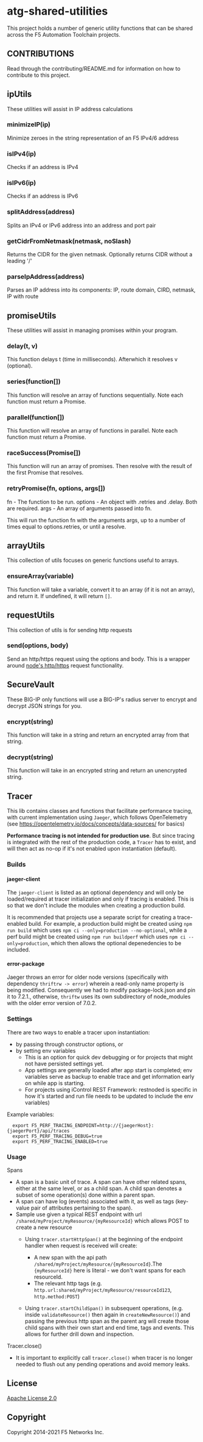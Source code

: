 # atg-shared-utilities

This project holds a number of generic utility functions that can be shared across the F5 Automation Toolchain projects.

## CONTRIBUTIONS

Read through the contributing/README.md for information on how to contribute to this project.

## ipUtils

These utilities will assist in IP address calculations

### minimizeIP(ip)

Minimize zeroes in the string representation of an F5 IPv4/6 address

### isIPv4(ip)

Checks if an address is IPv4

### isIPv6(ip)

Checks if an address is IPv6

### splitAddress(address)

Splits an IPv4 or IPv6 address into an address and port pair

### getCidrFromNetmask(netmask, noSlash)

Returns the CIDR for the given netmask. Optionally returns CIDR without a leading '/'

### parseIpAddress(address)

Parses an IP address into its components: IP, route domain, CIRD, netmask, IP with route

## promiseUtils

These utilities will assist in managing promises within your program.

### delay(t, v)

This function delays t (time in milliseconds). Afterwhich it resolves v (optional).

### series(function[])

This function will resolve an array of functions sequentially. Note each function must return a Promise.

### parallel(function[])

This function will resolve an array of functions in parallel. Note each function must return a Promise.

### raceSuccess(Promise[])

This function will run an array of promises. Then resolve with the result of the first Promise that resolves.

### retryPromise(fn, options, args[])

fn - The function to be run.
options - An object with .retries and .delay. Both are required.
args - An array of arguments passed into fn.

This will run the function fn with the arguments args, up to a number of times equal to options.retries, or until a resolve.

## arrayUtils

This collection of utils focuses on generic functions useful to arrays.

### ensureArray(variable)

This function will take a variable, convert it to an array (if it is not an array), and return it. If undefined, it will return `[]`.


## requestUtils

This collection of utils is for sending http requests

### send(options, body)

Send an http/https request using the options and body. This is a wrapper around [node's http/https](https://nodejs.org/api/https.html#https) request functionality.

## SecureVault

These BIG-IP only functions will use a BIG-IP's radius server to encrypt and decrypt JSON strings for you.

### encrypt(string)

This function will take in a string and return an encrypted array from that string.

### decrypt(string)

This function will take in an encrypted string and return an unencrypted string.

## Tracer

This lib contains classes and functions that facilitate performance tracing, with current implementation using `Jaeger`, which follows OpenTelemetry (see <https://opentelemetry.io/docs/concepts/data-sources/> for basics)

**Performance tracing is not intended for production use**. But since tracing is integrated with the rest of the production code, a `Tracer` has to exist, and will then act as no-op if it's not enabled upon instantiation (default).

### Builds

#### jaeger-client

The `jaeger-client` is listed as an optional dependency and will only be loaded/required at tracer initialization and only if tracing is enabled. This is so that we don't include the modules when creating a production build.

It is recommended that projects use a separate script for creating a trace-enabled build. For example, a production build might be created using `npm run build` which uses `npm ci --only=production --no-optional`, while a perf build might be created using `npm run buildperf` which uses `npm ci --only=production`, which then allows the optional depenedencies to be included.

#### error-package

Jaeger throws an error for older node versions (specifically with dependency `thriftrw -> error`) wherein a read-only name property is being modified. Consequently we had to modify package-lock.json and pin it to 7.2.1., otherwise, `thriftw` uses its own subdirectory of node_modules with the older error version of 7.0.2.

### Settings

There are two ways to enable a tracer upon instantiation:

- by passing through constructor options, or
- by setting env variables
  - This is an option for quick dev debugging or for projects that might not have persisted settings yet.
  - App settings are generally loaded after app start is completed; env variables serve as backup to enable trace and get information early on while app is starting.
  - For projects using iControl REST Framework: restnoded is specific in how it's started and run file needs to be updated to include the env variables)

Example variables:

```
  export F5_PERF_TRACING_ENDPOINT=http://{jaegerHost}:{jaegerPort}/api/traces
  export F5_PERF_TRACING_DEBUG=true
  export F5_PERF_TRACING_ENABLED=true
```

### Usage

Spans

- A span is a basic unit of trace. A span can have other related spans, either at the same level, or as a child span. A child span denotes a subset of some operation(s) done within a parent span.
- A span can have log (events) associated with it, as well as tags (key-value pair of attributes pertaining to the span).
- Sample use given a typical REST endpoint with url `/shared/myProject/myResource/{myResourceId}` which allows POST to create a new resource
  - Using `tracer.startHttpSpan()` at the beginning of the endpoint handler when request is received will create:

    - A new span with the api path `/shared/myProject/myResource/{myResourceId}`.The `{myResourceId}` here is literal - we don't want spans for each resourceId.
    - The relevant http tags (e.g. `http.url:shared/myProject/myResource/resourceId123`, `http.method:POST`)

  - Using `tracer.startChildSpan()` in subsequent operations, (e.g. inside `validateResource()` then again in `createNewResource()`) and passing the previous http span as the parent arg will create those child spans with their own start and end time, tags and events. This allows for further drill down and inspection.

Tracer.close()

- It is important to explicitly call `tracer.close()` when tracer is no longer needed to flush out any pending operations and avoid memory leaks.

## License

[Apache License 2.0](https://choosealicense.com/licenses/apache-2.0/)

## Copyright

Copyright 2014-2021 F5 Networks Inc.
